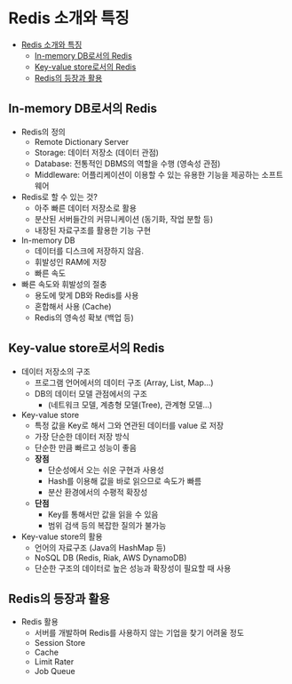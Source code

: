 # Redis 소개와 특징
- [Redis 소개와 특징](#redis-소개와-특징)
  - [In-memory DB로서의 Redis](#in-memory-db로서의-redis)
  - [Key-value store로서의 Redis](#key-value-store로서의-redis)
  - [Redis의 등장과 활용](#redis의-등장과-활용)

## In-memory DB로서의 Redis
- Redis의 정의
  - Remote Dictionary Server
  - Storage: 데이터 저장소 (데이터 관점)
  - Database: 전통적인 DBMS의 역할을 수행 (영속성 관점)
  - Middleware: 어플리케이션이 이용할 수 있는 유용한 기능을 제공하는 소프트웨어
- Redis로 할 수 있는 것?
  - 아주 빠른 데이터 저장소로 활용
  - 분산된 서버들간의 커뮤니케이션 (동기화, 작업 분할 등)
  - 내장된 자료구조를 활용한 기능 구현
- In-memory DB
  - 데이터를 디스크에 저장하지 않음.
  - 휘발성인 RAM에 저장
  - 빠른 속도
- 빠른 속도와 휘발성의 절충
  - 용도에 맞게 DB와 Redis를 사용
  - 혼합해서 사용 (Cache)
  - Redis의 영속성 확보 (백업 등)

## Key-value store로서의 Redis
- 데이터 저장소의 구조
  - 프로그램 언어에서의 데이터 구조 (Array, List, Map...)
  - DB의 데이터 모델 관점에서의 구조
    - (네트워크 모델, 계층형 모델(Tree), 관계형 모델...)
- Key-value store
  - 특정 값을 Key로 해서 그와 연관된 데이터를 value 로 저장
  - 가장 단순한 데이터 저장 방식
  - 단순한 만큼 빠르고 성능이 좋음
  - **장점**
    - 단순성에서 오는 쉬운 구현과 사용성
    - Hash를 이용해 값을 바로 읽으므로 속도가 빠름
    - 분산 환경에서의 수평적 확장성
  - **단점**
    - Key를 통해서만 값을 읽을 수 있음
    - 범위 검색 등의 복잡한 질의가 불가능
- Key-value store의 활용
  - 언어의 자료구조 (Java의 HashMap 등)
  - NoSQL DB (Redis, Riak, AWS DynamoDB)
  - 단순한 구조의 데이터로 높은 성능과 확장성이 필요할 때 사용

## Redis의 등장과 활용
- Redis 활용
  - 서버를 개발하며 Redis를 사용하지 않는 기업을 찾기 어려울 정도
  - Session Store
  - Cache
  - Limit Rater
  - Job Queue
